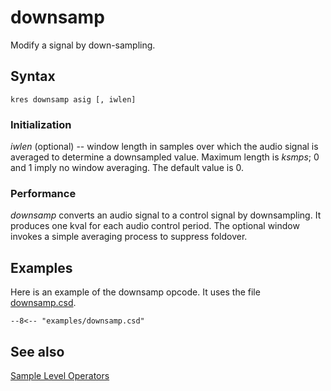 <!--
id:downsamp
category:Signal Modifiers:Sample Level Operators
-->
# downsamp
Modify a signal by down-sampling.

## Syntax
``` csound-orc
kres downsamp asig [, iwlen]
```

### Initialization

_iwlen_ (optional) -- window length in samples over which the audio signal is averaged to determine a downsampled value. Maximum length is _ksmps_; 0 and 1 imply no window averaging. The default value is 0.

### Performance

_downsamp_ converts an audio signal to a control signal by downsampling. It produces one kval for each audio control period. The optional window invokes a simple averaging process to suppress foldover.

## Examples

Here is an example of the downsamp opcode. It uses the file [downsamp.csd](../../examples/downsamp.csd).

``` csound-csd title="Example of the downsamp opcode." linenums="1"
--8<-- "examples/downsamp.csd"
```

## See also

[Sample Level Operators](../../sigmod/sample)
